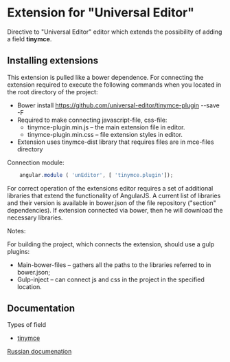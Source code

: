 # Extension for "Universal Editor"

Directive to "Universal Editor" editor which extends the possibility of adding a field **tinymce**.

## Installing extensions

This extension is pulled like a bower dependence. For connecting the extension required to execute
the following commands when you located in the root directory of the project:


* Bower install https://github.com/universal-editor/tinymce-plugin --save -F
* Required to make connecting javascript-file, css-file:
  * tinymce-plugin.min.js – the main extension file in editor.
  * tinymce-plugin.min.css – file extension styles in editor.
* Extension uses tinymce-dist library that requires files are in mce-files directory

Connection module:

```javascript
    angular.module ( 'unEditor', [ 'tinymce.plugin']);
```

For correct operation of the extensions editor requires a set of additional libraries that extend the functionality of AngularJS.
A current list of libraries and their version is available in bower.json of the file repository ("section" dependencies). If
extension connected via bower, then he will download the necessary libraries.

Notes:

For building the project, which connects the extension, should use a gulp plugins:
* Main-bower-files – gathers all the paths to the libraries referred to in bower.json;
* Gulp-inject – can connect js and css in the project in the specified location.

## Documentation

Types of field

* [tinymce](docs/en/tinymce.md)

[Russian documenation](docs/ru/readme.md)